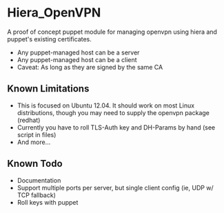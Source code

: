 # Hiera_OpenVPN

A proof of concept puppet module for managing openvpn using hiera and puppet's existing certificates.

* Any puppet-managed host can be a server
* Any puppet-managed host can be a client
* Caveat:  As long as they are signed by the same CA

## Known Limitations

* This is focused on Ubuntu 12.04.  It should work on most Linux distributions, though you may need to supply the openvpn package (redhat)
* Currently you have to roll TLS-Auth key and DH-Params by hand (see script in files)
* And more...

## Known Todo

* Documentation
* Support multiple ports per server, but single client config (ie, UDP w/ TCP fallback)
* Roll keys with puppet
